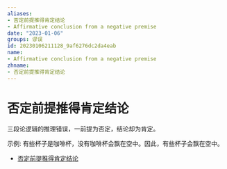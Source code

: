 ```yaml
---
aliases:
- 否定前提推得肯定结论
- Affirmative conclusion from a negative premise
date: "2023-01-06"
groups: 谬误
id: 20230106211128_9af6276dc2da4eab
name:
- Affirmative conclusion from a negative premise
zhname:
- 否定前提推得肯定结论
---
```


# 否定前提推得肯定结论

三段论逻辑的推理错误，一前提为否定，结论却为肯定。

示例: 有些杯子是咖啡杯，没有咖啡杯会飘在空中。因此，有些杯子会飘在空中。

* [否定前提推得肯定结论](https://zh.wikipedia.org/wiki/%E5%90%A6%E5%AE%9A%E5%89%8D%E6%8F%90%E6%8E%A8%E5%BE%97%E8%82%AF%E5%AE%9A%E7%B5%90%E8%AB%96)

